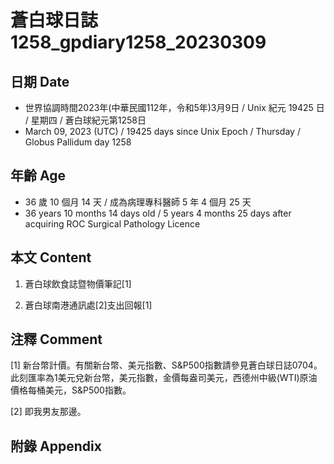 [_metadata_:encoding]: - "utf-8"
[_metadata_:language]: - "zh-Hant-TW"
[_metadata_:fileformat]: - "markdown"
[_metadata_:MIME_type]: - "text/plain"
[_metadata_:markdown_version]: - "commonmark version 0.30"
[_metadata_:markdown_spec]: - "https://spec.commonmark.org/0.30/"

# 蒼白球日誌1258_gpdiary1258_20230309 #

## 日期 Date ##

* 世界協調時間2023年(中華民國112年，令和5年)3月9日 / Unix 紀元 19425 日 / 星期四 / 蒼白球紀元第1258日
* March 09, 2023 (UTC) / 19425 days since Unix Epoch / Thursday / Globus Pallidum day 1258

## 年齡 Age ##

* 36 歲 10 個月 14 天 / 成為病理專科醫師 5 年 4 個月 25 天
* 36 years 10 months 14 days old / 5 years 4 months 25 days after acquiring ROC Surgical Pathology Licence

## 本文 Content ##

1. 蒼白球飲食誌暨物價筆記[1]

    
2. 蒼白球南港通訊處[2]支出回報[1]

    

## 注釋 Comment ##

[1] 新台幣計價。有關新台幣、美元指數、S&P500指數請參見蒼白球日誌0704。此刻匯率為1美元兌新台幣，美元指數，金價每盎司美元，西德州中級(WTI)原油價格每桶美元，S&P500指數。


[2] 即我男友那邊。



## 附錄 Appendix ##

